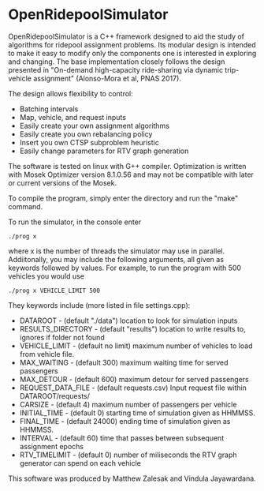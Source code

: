 # OpenRidepoolSimulator

OpenRidepoolSimulator is a C++ framework designed to aid the study of algorithms for ridepool assignment problems.  Its modular design is intended to make it easy to modify only the components one is interested in exploring and changing.  The base implementation closely follows the design presented in "On-demand high-capacity ride-sharing via dynamic trip-vehicle assignment" (Alonso-Mora et al, PNAS 2017).

The design allows flexibility to control:

* Batching intervals
* Map, vehicle, and request inputs
* Easily create your own assignment algorithms
* Easily create you own rebalancing policy
* Insert you own CTSP subproblem heuristic
* Easily change parameters for RTV graph generation

The software is tested on linux with G++ compiler.  Optimization is written with Mosek Optimizer version 8.1.0.56 and may not be compatible with later or current versions of the Mosek.

To compile the program, simply enter the directory and run the "make" command.

To run the simulator, in the console enter

```
./prog x
```

where x is the number of threads the simulator may use in parallel.  Addiitonally, you may include the following arguments, all given as keywords followed by values.  For example, to run the program with 500 vehicles you would use

```
./prog x VEHICLE_LIMIT 500
```

They keywords include (more listed in file settings.cpp):

* DATAROOT - (default "./data") location to look for simulation inputs
* RESULTS_DIRECTORY - (default "results") location to write results to, ignores if folder not found
* VEHICLE_LIMIT - (default no limit) maximum number of vehicles to load from vehicle file.
* MAX_WAITING - (default 300) maximum waiting time for served passengers
* MAX_DETOUR - (default 600) maximum detour for served passengers
* REQUEST_DATA_FILE - (default requests.csv) Input request file within DATAROOT/requests/
* CARSIZE - (default 4) maximum number of passengers per vehicle
* INITIAL_TIME - (default 0) starting time of simulation given as HHMMSS.
* FINAL_TIME - (default 24000) ending time of simulation given as HHMMSS.
* INTERVAL - (default 60) time that passes between subsequent assignment epochs
* RTV_TIMELIMIT - (default 0) number of miliseconds the RTV graph generator can spend on each vehicle

This software was produced by Matthew Zalesak and Vindula Jayawardana.

